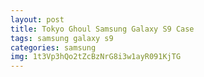 ```yaml
---
layout: post
title: Tokyo Ghoul Samsung Galaxy S9 Case
tags: samsung galaxy s9
categories: samsung
img: 1t3Vp3hQo2tZcBzNrG8i3w1ayR091KjTG
---
```

